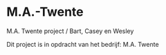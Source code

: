 # M.A.-Twente
M.A. Twente project /  Bart, Casey en Wesley

Dit project is in opdracht van het bedrijf: M.A. Twente
